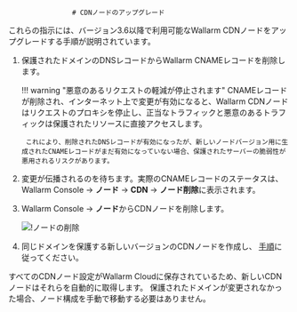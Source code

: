 					# CDNノードのアップグレード

これらの指示には、バージョン3.6以降で利用可能なWallarm CDNノードをアップグレードする手順が説明されています。

1. 保護されたドメインのDNSレコードからWallarm CNAMEレコードを削除します。

    !!! warning "悪意のあるリクエストの軽減が停止されます"
        CNAMEレコードが削除され、インターネット上で変更が有効になると、Wallarm CDNノードはリクエストのプロキシを停止し、正当なトラフィックと悪意のあるトラフィックは保護されたリソースに直接アクセスします。

        これにより、削除されたDNSレコードが有効になったが、新しいノードバージョン用に生成されたCNAMEレコードがまだ有効になっていない場合、保護されたサーバーの脆弱性が悪用されるリスクがあります。
1. 変更が伝播されるのを待ちます。実際のCNAMEレコードのステータスは、Wallarm Console → **ノード** → **CDN** → **ノード削除**に表示されます。
1. Wallarm Console → **ノード**からCDNノードを削除します。
   
   ![!ノードの削除](../images/user-guides/nodes/delete-cdn-node.png)
1. 同じドメインを保護する新しいバージョンのCDNノードを作成し、 [手順](../installation/cdn-node.md)に従ってください。

すべてのCDNノード設定がWallarm Cloudに保存されているため、新しいCDNノードはそれらを自動的に取得します。 保護されたドメインが変更されなかった場合、ノード構成を手動で移動する必要はありません。